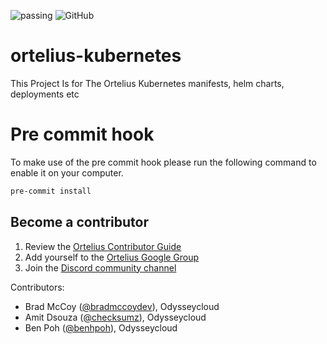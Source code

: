 ![passing](https://github.com/ortelius/ortelius-kubernetes/actions/workflows/ci.yml/badge.svg) ![GitHub](https://img.shields.io/github/license/ortelius/ortelius-kubernetes)
# ortelius-kubernetes
This Project Is for The Ortelius Kubernetes manifests, helm charts, deployments etc

# Pre commit hook
To make use of the pre commit hook please run the following command to enable it on your computer.
```bash
pre-commit install
```

## Become a contributor

1) Review the [Ortelius Contributor Guide](https://docs.ortelius.io/guides/contributorguide/)
2) Add yourself to the [Ortelius Google Group](https://groups.google.com/g/ortelius-dev)
3) Join the [Discord community channel](https://discord.gg/ZtXU74x)

Contributors:
* Brad McCoy ([@bradmccoydev](https://github.com/bradmccoydev)), Odysseycloud
* Amit Dsouza ([@checksumz](https://github.com/checksumz)), Odysseycloud
* Ben Poh ([@benhpoh](https://github.com/benhpoh)), Odysseycloud
